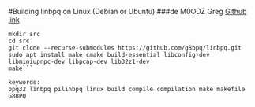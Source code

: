 #Building linbpq on Linux (Debian or Ubuntu)
###de M0ODZ Greg [Github link](https://github.com/gregoryfenton/linbpq)

```cd
mkdir src
cd src
git clone --recurse-submodules https://github.com/g8bpq/linbpq.git
sudo apt install make cmake build-essential libconfig-dev libminiupnpc-dev libpcap-dev lib32z1-dev
make```

keywords:
bpq32 linbpq pilinbpq linux build compile compilation make makefile G8BPQ

